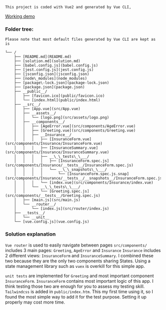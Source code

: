 
`This project is coded with Vue2 and generated by Vue CLI,`

[Working demo](https://stellular-crumble-c3c4d5.netlify.app)


### Folder tree: 
`Please note that most default files generated by Vue CLI are kept as is`
```.
└── /
    ├── [README.md](README.md)
    ├── [solution.md](solution.md)
    ├── [babel.config.js](babel.config.js)
    ├── [jest.config.js](jest.config.js)
    ├── [jsconfig.json](jsconfig.json)
    ├── [node\_modules](node_modules)
    ├── [package\-lock.json](package-lock.json)
    ├── [package.json](package.json)
    ├── __public__/
    │   ├── [favicon.ico](public/favicon.ico)
    │   └── [index.html](public/index.html)
    ├── __src__/
    │   ├── [App.vue](src/App.vue)
    │   ├── __assets__/
    │   │   └── [logo.png](src/assets/logo.png)
    │   ├── __components__/
    │   │   ├── [AgeError.vue](src/components/AgeError.vue)
    │   │   ├── [Greeting.vue](src/components/Greeting.vue)
    │   │   ├── __Insurance__/
    │   │   │   ├── [InsuranceForm.vue](src/components/Insurance/InsuranceForm.vue)
    │   │   │   ├── [InsuranceSummary.vue](src/components/Insurance/InsuranceSummary.vue)
    │   │   │   ├── __\_\_tests\_\___/
    │   │   │   │   ├── [InsuranceForm.spec.js](src/components/Insurance/__tests__/InsuranceForm.spec.js)
    │   │   │   │   └── __\_\_snapshots\_\___/
    │   │   │   │       └── [InsuranceForm.spec.js.snap](src/components/Insurance/__tests__/__snapshots__/InsuranceForm.spec.js.snap)
    │   │   │   └── [index.vue](src/components/Insurance/index.vue)
    │   │   └── __\_\_tests\_\___/
    │   │       └── [Greeting.spec.js](src/components/__tests__/Greeting.spec.js)
    │   ├── [main.js](src/main.js)
    │   └── __router__/
    │       └── [index.js](src/router/index.js)
    ├── __tests__/
    │   └── __unit__
    └── [vue.config.js](vue.config.js)
```

### Solution explanation
`Vue router` is used to easily navigate between pages
`src/components/` includes 3 main pages: `Greeting`, `AgeError` and `Insurance`
`Insurance` includes 2 different views: `InsuranceForm` and `InsuranceSummary`. I combined these two because they are the only two components sharing States. Using a state management library such as `vuex` is overkill for this simple app.

`unit tests` are implemented for `Greeting` and most important component `InsuranceForm`. `InsuranceForm` contains most important logic of this app. I think testing those two are enough for you to assess my testing skill.
`Tailwindcss`  is added in `public/index.htm`. This my first time using it, so I found the most simple way to add it for the test purpose. Setting it up properly may cost more time. 

